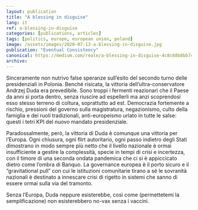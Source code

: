 ```yaml
---
layout: publication
title: "A blessing in disguise"
lang: it
ref: a-blessing-in-disguise
categories: [publications, articles]
tags: [politics, europe, european union, poland]
image: /assets/images/2020-07-13-a-blessing-in-disguise.jpg
publication: "Eventual Consistency"
canonical: https://medium.com/reale/a-blessing-in-disguise-4c8c68b8bb74
archive:
---
```


Sinceramente non nutrivo false speranze sull’esito del secondo turno delle presidenziali in Polonia. Benché risicata, la vittoria dell’ultra-conservatore Andrzej Duda era prevedibile. Sono troppi i fermenti reazionari che il Paese da anni si porta dentro, senza riuscire ad espellerli ma anzi scoprendosi esso stesso terreno di coltura, soprattutto ad est. Democrazia fortemente a rischio, pressioni del governo sulla magistratura, negazionismo, culto della famiglia e dei ruoli tradizionali, anti-europeismo urlato in tutte le salse: questi i tetri KPI del nuovo mandato presidenziale.

Paradossalmente, però, la vittoria di Duda è comunque una vittoria per l’Europa. Ogni chiusura, ogni flirt autoritario, ogni passo indietro degli Stati dimostrano in modo sempre più netto che il livello nazionale è ormai insufficiente a gestire la complessità, specie in tempi di crisi e incertezza, con il timore di una seconda ondata pandemica che ci si è appiccicato dietro come l’ombra di Banquo. La governance europea è il porto sicuro e il “gravitational pull” con cui le istituzioni comunitarie tirano a sé le sovranità nazionali è destinato a innescare crisi di rigetto in sistemi che sanno di essere ormai sulla via del tramonto.

Senza l’Europa, Duda neppure esisterebbe, così come (permettetemi la semplificazione) non esisterebbero no-vax senza i vaccini.
